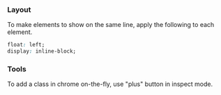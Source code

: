 ### Layout

To make elements to show on the same line, apply the following to each element.

```css
float: left;
display: inline-block;
```

### Tools

To add a class in chrome on-the-fly, use "plus" button in inspect mode.
